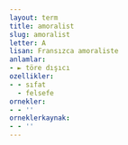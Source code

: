 ```yaml
---
layout: term
title: amoralist
slug: amoralist
letter: A
lisan: Fransızca amoraliste
anlamlar:
- ► töre dışıcı
ozellikler:
- - sıfat
  - felsefe
ornekler:
- - ''
orneklerkaynak:
- - ''
---
```

